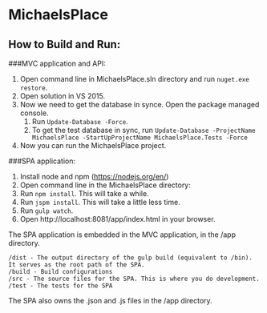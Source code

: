 # MichaelsPlace

How to Build and Run:
-----------


###MVC application and API:

1. Open command line in MichaelsPlace.sln directory and run `nuget.exe restore`.
2. Open solution in VS 2015.
3. Now we need to get the database in synce. Open the package managed console.
    1. Run `Update-Database -Force`.
    2. To get the test database in sync, run `Update-Database -ProjectName MichaelsPlace -StartUpProjectName MichaelsPlace.Tests -Force`
4. Now you can run the MichaelsPlace project.

###SPA application:

1. Install node and npm (https://nodejs.org/en/)
2. Open command line in the MichaelsPlace directory:
3. Run `npm install`. This will take a while.
4. Run `jspm install`. This will take a little less time.
5. Run `gulp watch`.
6. Open http://localhost:8081/app/index.html in your browser.

The SPA application is embedded in the MVC application, in the /app directory.

    /dist - The output directory of the gulp build (equivalent to /bin). It serves as the root path of the SPA.
    /build - Build configurations
    /src - The source files for the SPA. This is where you do development.
    /test - The tests for the SPA

The SPA also owns the .json and .js files in the /app directory.



